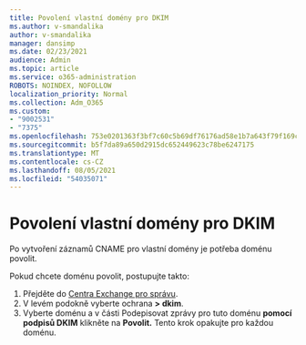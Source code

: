 ```yaml
---
title: Povolení vlastní domény pro DKIM
ms.author: v-smandalika
author: v-smandalika
manager: dansimp
ms.date: 02/23/2021
audience: Admin
ms.topic: article
ms.service: o365-administration
ROBOTS: NOINDEX, NOFOLLOW
localization_priority: Normal
ms.collection: Adm_O365
ms.custom:
- "9002531"
- "7375"
ms.openlocfilehash: 753e0201363f3bf7c60c5b69df76176ad58e1b7a643f79f169c71af20b0a35d9
ms.sourcegitcommit: b5f7da89a650d2915dc652449623c78be6247175
ms.translationtype: MT
ms.contentlocale: cs-CZ
ms.lasthandoff: 08/05/2021
ms.locfileid: "54035071"
---
```

# <a name="enable-the-custom-domain-for-dkim"></a>Povolení vlastní domény pro DKIM

Po vytvoření záznamů CNAME pro vlastní domény je potřeba doménu povolit.

Pokud chcete doménu povolit, postupujte takto:

1. Přejděte do [Centra Exchange pro správu](https://outlook.office365.com/ecp/).
2. V levém podokně vyberte ochrana **> dkim**.
3. Vyberte doménu a v části Podepisovat zprávy pro tuto doménu **pomocí podpisů DKIM** klikněte na **Povolit.** Tento krok opakujte pro každou doménu.

